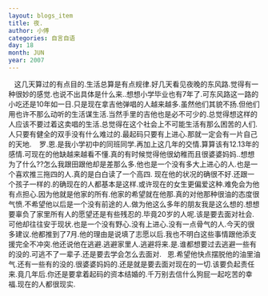 ```yaml
---
layout: blogs_item
title: 夜.
author: 小傅
categories: 自言自语
day: 18
month: JUN
year: 2007
---
```




&nbsp;&nbsp;
这几天算过的有点目的.生活总算是有点规律.好几天看见夜晚的东风路.觉得有一种很妙的感觉.也说不出具体是什么来..想想小学毕业也有7年了.可东风路这一路的小吃还是10年如一日.只是现在拿吉他弹唱的人越来越多.虽然他们其貌不扬.但他们用也许不那么动听的生活谋生活.当然手里的吉他也是必不可少的.总觉得想这样的人应该不要过着这卖唱的生活.总觉得在这个社会上不可能生活有那么困苦的人们.人只要有健全的双手没有什么难过的.最起码只要有上进心.那就一定会有一片自己的天地.
&nbsp;&nbsp;
罗.恩.是我小学初中的同班同学.再加上这几年的交情.算算该有12.13年的感情.可现在的他缺越来越看不懂.真的有时候觉得他很幼稚而且很婆婆妈妈..想想为了什么??怎么我跟田跟他却是差那么多.他也是一个没有多大上进心的人.也是一个喜欢推三拖四的人.真的是白白读了一个高四.
现在他的状况的确很不好.还跟一个孩子一样的.的确现在的人都基本是这样.或许现在的女生更偏爱这种.难免会为他有点担心.因为他就是他家的所有.他家的希望就在他那.真的对他那种很油的态度很气愤.不希望他以后是一个没有前途的人.做为他这么多年的朋友我是这么想的.想想要辜负了家里所有人的愿望还是有些残忍的.毕竟20岁的人呢.该是要去面对社会.可他却往往安于现状.也是一个没有野心.没有上进心.没有一点骨气的人.今天的很多建议.他都推到了7月.他的理由是说填了志愿以后.我也不明白这些事情跟他添支援完全不冲突.他还说他在逃避.逃避家里人.逃避将来.是.谁都想要过去逃避一些有的没的.可逃不了一辈子.还是要去学会怎么去面对.
&nbsp;
恩.希望他快点摆脱他的油里油气.还有一些有的没的.很婆婆妈妈的.还是就是要去面对现在的一切.该要负起责任来.竟几年后.你还是要拿着起码的资本结婚的.千万别去信什么狗屁一起吃苦的幸福.现在的人都很现实.

&nbsp;



